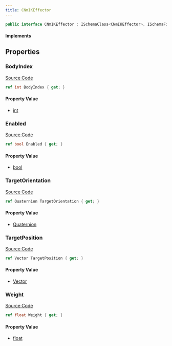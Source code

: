 ```yaml
---
title: CNmIKEffector
---
```


```csharp
public interface CNmIKEffector : ISchemaClass<CNmIKEffector>, ISchemaField, ISchemaClass, INativeHandle
```

#### Implements

## Properties

### BodyIndex

[Source Code](https://github.com/swiftly-solution/swiftlys2/blob/beta/managed/src/SwiftlyS2.Generated/Schemas/Interfaces/CNmIKEffector.cs#L16)

```csharp
ref int BodyIndex { get; }
```

#### Property Value

- [int](https://learn.microsoft.com/dotnet/api/system.int32)

### Enabled

[Source Code](https://github.com/swiftly-solution/swiftlys2/blob/beta/managed/src/SwiftlyS2.Generated/Schemas/Interfaces/CNmIKEffector.cs#L18)

```csharp
ref bool Enabled { get; }
```

#### Property Value

- [bool](https://learn.microsoft.com/dotnet/api/system.boolean)

### TargetOrientation

[Source Code](https://github.com/swiftly-solution/swiftlys2/blob/beta/managed/src/SwiftlyS2.Generated/Schemas/Interfaces/CNmIKEffector.cs#L22)

```csharp
ref Quaternion TargetOrientation { get; }
```

#### Property Value

- [Quaternion](/docs/api/shared/natives/quaternion)

### TargetPosition

[Source Code](https://github.com/swiftly-solution/swiftlys2/blob/beta/managed/src/SwiftlyS2.Generated/Schemas/Interfaces/CNmIKEffector.cs#L20)

```csharp
ref Vector TargetPosition { get; }
```

#### Property Value

- [Vector](/docs/api/shared/natives/vector)

### Weight

[Source Code](https://github.com/swiftly-solution/swiftlys2/blob/beta/managed/src/SwiftlyS2.Generated/Schemas/Interfaces/CNmIKEffector.cs#L24)

```csharp
ref float Weight { get; }
```

#### Property Value

- [float](https://learn.microsoft.com/dotnet/api/system.single)

